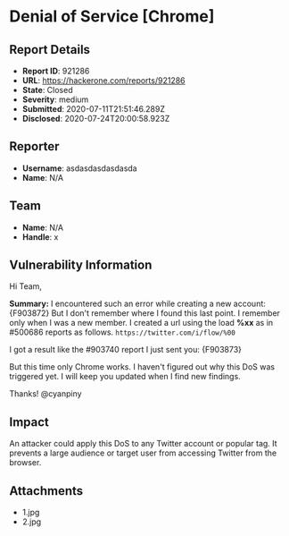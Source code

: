 # Denial of Service  [Chrome]

## Report Details
- **Report ID**: 921286
- **URL**: https://hackerone.com/reports/921286
- **State**: Closed
- **Severity**: medium
- **Submitted**: 2020-07-11T21:51:46.289Z
- **Disclosed**: 2020-07-24T20:00:58.923Z

## Reporter
- **Username**: asdasdasdasdasda
- **Name**: N/A

## Team
- **Name**: N/A
- **Handle**: x

## Vulnerability Information
Hi Team,

**Summary:**
I encountered such an error while creating a new account:
{F903872}
But I don't remember where I found this last point. I remember only when I was a new member.
I created a url using the load **%xx** as in #500686 reports as follows.
`https://twitter.com/i/flow/%00`

I got a result like the #903740 report I just sent you:
{F903873}

But this time only Chrome works. I haven't figured out why this DoS was triggered yet.
 I will keep you updated when I find new findings.

Thanks!
@cyanpiny

## Impact

An attacker could apply this DoS to any Twitter account or popular tag. It prevents a large audience or target user from accessing Twitter from the browser.

## Attachments
- 1.jpg
- 2.jpg
